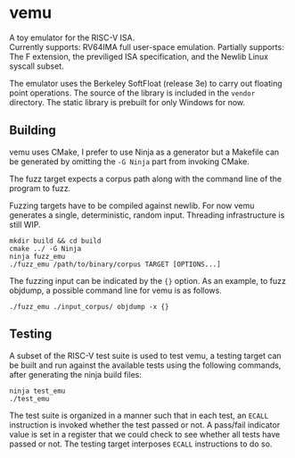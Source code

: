 # vemu

A toy emulator for the RISC-V ISA.  
Currently supports: RV64IMA full user-space emulation.
Partially supports: The F extension, the previliged ISA specification, and the
Newlib Linux syscall subset.

The emulator uses the Berkeley SoftFloat (release 3e) to carry out floating
point operations. The source of the library is included in the `vendor`
directory. The static library is prebuilt for only Windows for now.

## Building

vemu uses CMake, I prefer to use Ninja as a generator but a Makefile can be
generated by omitting the `-G Ninja` part from invoking CMake.

The fuzz target expects a corpus path along with the command line of the program
to fuzz.

Fuzzing targets have to be compiled against newlib. For now vemu generates a
single, deterministic, random input. Threading infrastructure is still WIP.

```
mkdir build && cd build
cmake ../ -G Ninja
ninja fuzz_emu
./fuzz_emu /path/to/binary/corpus TARGET [OPTIONS...]
```

The fuzzing input can be indicated by the `{}` option. As an example, to fuzz
objdump, a possible command line for vemu is as follows.

```
./fuzz_emu ./input_corpus/ objdump -x {}
```

## Testing

A subset of the RISC-V test suite is used to test vemu, a testing target can be
built and run against the available tests using the following commands, after
generating the ninja build files:

```
ninja test_emu
./test_emu
```

The test suite is organized in a manner such that in each test, an `ECALL`
instruction is invoked whether the test passed or not. A pass/fail indicator
value is set in a register that we could check to see whether all tests have
passed or not.  The testing target interposes `ECALL` instructions to do so.

